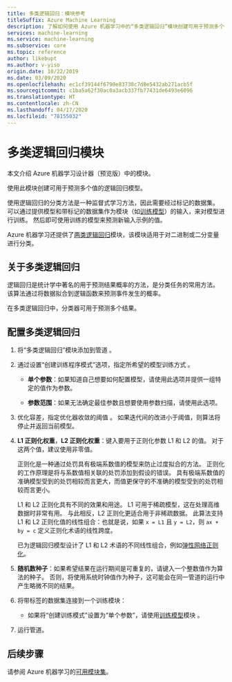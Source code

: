 ```yaml
---
title: 多类逻辑回归：模块参考
titleSuffix: Azure Machine Learning
description: 了解如何使用 Azure 机器学习中的“多类逻辑回归”模块创建可用于预测多个值的逻辑回归模型。
services: machine-learning
ms.service: machine-learning
ms.subservice: core
ms.topic: reference
author: likebupt
ms.author: v-yiso
origin.date: 10/22/2019
ms.date: 03/09/2020
ms.openlocfilehash: ec1cf39144f6790e83738c7d8e5432ab271acb5f
ms.sourcegitcommit: c1ba5a62f30ac0a3acb337fb77431de6493e6096
ms.translationtype: HT
ms.contentlocale: zh-CN
ms.lasthandoff: 04/17/2020
ms.locfileid: "78155032"
---
```

# <a name="multiclass-logistic-regression-module"></a>多类逻辑回归模块

本文介绍 Azure 机器学习设计器（预览版）中的模块。

使用此模块创建可用于预测多个值的逻辑回归模型。

使用逻辑回归的分类方法是一种监督式学习方法，因此需要经过标记的数据集。 可以通过提供模型和带标记的数据集作为模块（如[训练模型](./train-model.md)）的输入，来对模型进行训练。 然后即可使用训练的模型来预测新输入示例的值。

Azure 机器学习还提供了[两类逻辑回归](./two-class-logistic-regression.md)模块，该模块适用于对二进制或二分变量进行分类。

## <a name="about-multiclass-logistic-regression"></a>关于多类逻辑回归

逻辑回归是统计学中著名的用于预测结果概率的方法，是分类任务的常用方法。 该算法通过将数据拟合到逻辑函数来预测事件发生的概率。 

在多类逻辑回归中，分类器可用于预测多个结果。

## <a name="configure-a-multiclass-logistic-regression"></a>配置多类逻辑回归

1. 将“多类逻辑回归”模块添加到管道  。

2. 通过设置“创建训练程序模式”选项，指定所希望的模型训练方式  。

    + **单个参数**：如果知道自己想要如何配置模型，请使用此选项并提供一组特定的值作为参数。

    + **参数范围**：如果无法确定最佳参数且想要使用参数扫描，请使用此选项。

3. 优化容差，指定优化器收敛的阈值  。 如果迭代间的改进小于阈值，则算法将停止并返回当前模型。

4. **L1 正则化权重**，**L2 正则化权重**：键入要用于正则化参数 L1 和 L2 的值。 对于这两个值，建议使用非零值。

    正则化是一种通过处罚具有极端系数值的模型来防止过度拟合的方法。 正则化的工作原理是将与系数值相关联的处罚添加到假设的错误。 具有极端系数值的准确模型受到的处罚相较而言更大，而值更保守的不准确的模型受到的处罚相较而言更小。

     L1 和 L2 正则化具有不同的效果和用途。 L1 可用于稀疏模型，这在处理高维数据时非常有用。 与此相反，L2 正则化更适合用于非稀疏数据。  此算法支持 L1 和 L2 正则化值的线性组合：也就是说，如果 `x = L1` 且 `y = L2`，则 `ax + by = c` 定义正则化术语的线性跨度。

     已为逻辑回归模型设计了 L1 和 L2 术语的不同线性组合，例如[弹性网络正则化](https://wikipedia.org/wiki/Elastic_net_regularization)。

6. **随机数种子**：如果希望结果在运行期间是可重复的，请键入一个整数值作为算法的种子。 否则，将使用系统时钟值作为种子，这可能会在同一管道的运行中产生略微不同的结果。

8. 将带标签的数据集连接到一个训练模块：

    + 如果将“创建训练模式”设置为“单个参数”，请使用[训练模型](./train-model.md)模块   。

9. 运行管道。



## <a name="next-steps"></a>后续步骤

请参阅 Azure 机器学习的[可用模块集](module-reference.md)。 